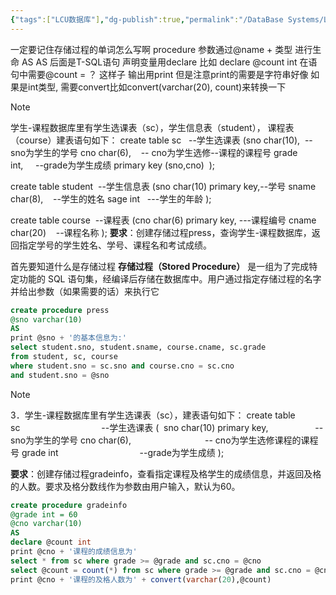 ```yaml
---
{"tags":["LCU数据库"],"dg-publish":true,"permalink":"/DataBase Systems/LCU Database System/专题六：存储过程/","dgPassFrontmatter":true,"noteIcon":"","created":"2025-06-26T18:46:47.930+08:00","updated":"2025-06-26T19:16:39.125+08:00"}
---
```



一定要记住存储过程的单词怎么写啊 procedure
参数通过@name + 类型 进行生命
AS
AS 后面是T-SQL语句
声明变量用declare  比如 declare @count int  在语句中需要@count = ？ 这样子
输出用print 但是注意print的需要是字符串好像 如果是int类型, 需要convert比如convert(varchar(20), count)来转换一下

> [!note]
> 学生-课程数据库里有学生选课表（sc），学生信息表（student）， 课程表（course）建表语句如下：
> create table sc   --学生选课表
> (sno char(10),  --sno为学生的学号
> cno char(6),    -- cno为学生选修--课程的课程号
> grade int,     --grade为学生成绩
> primary key (sno,cno)  );
> 
> create table student  --学生信息表
> (sno char(10) primary key,--学号
> sname char(8),    --学生的姓名
> sage int   ---学生的年龄
> );
> 
> create table course  --课程表
> (cno char(6) primary key, ---课程编号
> cname char(20)    --课程名称
> );
> **要求**：创建存储过程press，查询学生-课程数据库，返回指定学号的学生姓名、学号、课程名和考试成绩。

首先要知道什么是存储过程
**存储过程（Stored Procedure）** 是一组为了完成特定功能的 SQL 语句集，经编译后存储在数据库中。用户通过指定存储过程的名字并给出参数（如果需要的话）来执行它

```SQL
create procedure press
@sno varchar(10)
AS
print @sno + '的基本信息为:'
select student.sno, student.sname, course.cname, sc.grade
from student, sc, course
where student.sno = sc.sno and course.cno = sc.cno
and student.sno = @sno
```

> [!note]
> 3．学生-课程数据库里有学生选课表（sc），建表语句如下：
> create table sc                                 --学生选课表
> (  sno char(10) primary key,                   --sno为学生的学号
> cno char(6),                              -- cno为学生选修课程的课程号
> grade int                                 --grade为学生成绩
> );
> 
> **要求**：创建存储过程gradeinfo，查看指定课程及格学生的成绩信息，并返回及格的人数。要求及格分数线作为参数由用户输入，默认为60。

```SQL
create procedure gradeinfo
@grade int = 60
@cno varchar(10)
AS
declare @count int
print @cno + '课程的成绩信息为'
select * from sc where grade >= @grade and sc.cno = @cno
select @count = count(*) from sc where grade >= @grade and sc.cno = @cno
print @cno + '课程的及格人数为' + convert(varchar(20),@count)
```